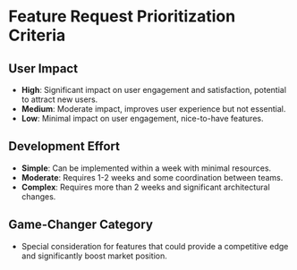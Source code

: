 # Feature Request Prioritization Criteria

## User Impact
- **High**: Significant impact on user engagement and satisfaction, potential to attract new users.
- **Medium**: Moderate impact, improves user experience but not essential.
- **Low**: Minimal impact on user engagement, nice-to-have features.

## Development Effort
- **Simple**: Can be implemented within a week with minimal resources.
- **Moderate**: Requires 1-2 weeks and some coordination between teams.
- **Complex**: Requires more than 2 weeks and significant architectural changes.

## Game-Changer Category
- Special consideration for features that could provide a competitive edge and significantly boost market position.